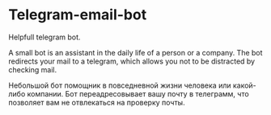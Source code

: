 # Telegram-email-bot
Helpfull telegram bot.

A small bot is an assistant in the daily life of a person or a company. The bot redirects your mail to a telegram, which allows you not to be distracted by checking mail.

Небольшой бот помощник в повседневной жизни человека или какой-либо компании. Бот переадресовывает вашу почту в телеграмм, что позволяет вам не отвлекаться на проверку почты.

